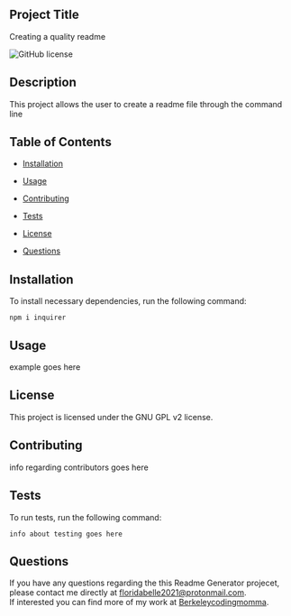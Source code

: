 ## Project Title
  
Creating a quality readme

![GitHub license](https://img.shields.io/badge/License-GPL%20v2-blue.svg)

## Description

This project allows the user to create a readme file through the command line



## Table of Contents 

* [Installation](#installation)

* [Usage](#usage)

* [Contributing](#contributing)

* [Tests](#tests)


* [License](#license)


* [Questions](#questions)

## Installation 

To install necessary dependencies, run the following command:

```
npm i inquirer
```

## Usage 
example goes here


## License

This project is licensed under the GNU GPL v2 license.


## Contributing 
info regarding contributors goes here

## Tests 
To run tests, run the following command:

```
info about testing goes here
```


## Questions 

If you have any questions regarding the this Readme Generator projecet, please contact me directly at floridabelle2021@protonmail.com.
  <br>
  If interested you can find more of my work at [Berkeleycodingmomma](https://github.com/Berkeleycodingmomma/).
